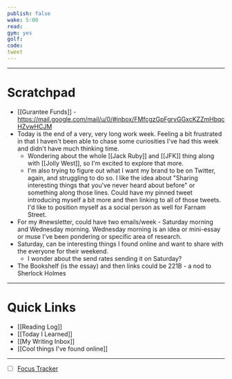 ```yaml
---
publish: false
wake: 5:00
read:
gym: yes
golf: 
code:
tweet
---
```

***
# Scratchpad
- [[Gurantee Funds]] - https://mail.google.com/mail/u/0/#inbox/FMfcgzGpFgrvGGxcKZZmHbqcHZvwHCJM
- Today is the end of a very, very long work week. Feeling a bit frustrated in that I haven't been able to chase some curiosities I've had this week and didn't have much thinking time.
	- Wondering about the whole [[Jack Ruby]] and [[JFK]] thing along with [[Jolly West]], so I'm excited to explore that more.
	- I'm also trying to figure out what I want my brand to be on Twitter, again, and struggling to do so. I like the idea about "Sharing interesting things that you've never heard about before" or something along those lines. Could have my pinned tweet introducing myself a bit more and then linking to all of those tweets. I'd like to position myself as a social person as well for Farnam Street.
- For my #newsletter, could have two emails/week - Saturday morning and Wednesday morning. Wednesday morning is an idea or mini-essay or muse I've been pondering or specific area of research.
- Saturday, can be interesting things I found online and want to share with the everyone for their weekend.
	- I wonder about the send rates sending it on Saturday?
- The Bookshelf (is the essay) and then links could be 221B - a nod to Sherlock Holmes



---
# Quick Links
- [[Reading Log]]
- [[Today I Learned]]
- [[My Writing Inbox]]
- [[Cool things I've found online]]

***
- [ ] [Focus Tracker](https://docs.google.com/spreadsheets/d/18ZL9CSRxE2z7pTKcaPGe3749GMO9Ov2UjVsRMQqShBk/edit#gid=696776801)